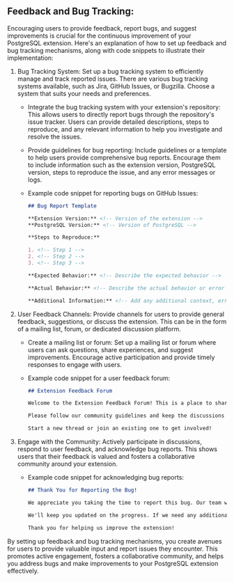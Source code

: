 ## Feedback and Bug Tracking:
Encouraging users to provide feedback, report bugs, and suggest improvements is crucial for the continuous improvement of your PostgreSQL extension. Here's an explanation of how to set up feedback and bug tracking mechanisms, along with code snippets to illustrate their implementation:

1. Bug Tracking System: Set up a bug tracking system to efficiently manage and track reported issues. There are various bug tracking systems available, such as Jira, GitHub Issues, or Bugzilla. Choose a system that suits your needs and preferences.

   - Integrate the bug tracking system with your extension's repository: This allows users to directly report bugs through the repository's issue tracker. Users can provide detailed descriptions, steps to reproduce, and any relevant information to help you investigate and resolve the issues.

   - Provide guidelines for bug reporting: Include guidelines or a template to help users provide comprehensive bug reports. Encourage them to include information such as the extension version, PostgreSQL version, steps to reproduce the issue, and any error messages or logs.

   - Example code snippet for reporting bugs on GitHub Issues:

     ```markdown
     ## Bug Report Template
     
     **Extension Version:** <!-- Version of the extension -->
     **PostgreSQL Version:** <!-- Version of PostgreSQL -->
     
     **Steps to Reproduce:**
     
     1. <!-- Step 1 -->
     2. <!-- Step 2 -->
     3. <!-- Step 3 -->
     
     **Expected Behavior:** <!-- Describe the expected behavior -->
     
     **Actual Behavior:** <!-- Describe the actual behavior or error encountered -->
     
     **Additional Information:** <!-- Add any additional context, error messages, or logs -->
     ```

2. User Feedback Channels: Provide channels for users to provide general feedback, suggestions, or discuss the extension. This can be in the form of a mailing list, forum, or dedicated discussion platform.

   - Create a mailing list or forum: Set up a mailing list or forum where users can ask questions, share experiences, and suggest improvements. Encourage active participation and provide timely responses to engage with users.

   - Example code snippet for a user feedback forum:

     ```markdown
     ## Extension Feedback Forum
     
     Welcome to the Extension Feedback Forum! This is a place to share your experiences, ask questions, and provide suggestions for improving the extension.
     
     Please follow our community guidelines and keep the discussions respectful and constructive.
     
     Start a new thread or join an existing one to get involved!
     ```

3. Engage with the Community: Actively participate in discussions, respond to user feedback, and acknowledge bug reports. This shows users that their feedback is valued and fosters a collaborative community around your extension. 

   - Example code snippet for acknowledging bug reports:

     ```markdown
     ## Thank You for Reporting the Bug!
     
     We appreciate you taking the time to report this bug. Our team will investigate the issue and work towards a resolution.
     
     We'll keep you updated on the progress. If we need any additional information, we'll reach out to you.
     
     Thank you for helping us improve the extension!
     ```

By setting up feedback and bug tracking mechanisms, you create avenues for users to provide valuable input and report issues they encounter. This promotes active engagement, fosters a collaborative community, and helps you address bugs and make improvements to your PostgreSQL extension effectively.
